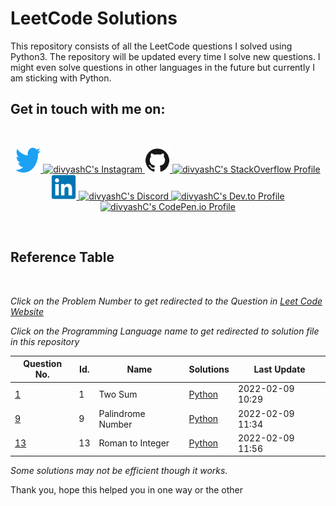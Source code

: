 # LeetCode Solutions

This repository consists of all the LeetCode questions I solved using Python3. The repository will be updated every time I solve new questions. I might even solve questions in other languages in the future but currently I am sticking with Python.

<!-- ## Languages Used:

<p>
	<ol>
		<li>Java</li>
		<li>C</li>
		<li>C++</li>
		<li>C#</li>
		<li>Python</li>
	</ol>
</p>

<p align="center">
        <a href="https://www.java.com" target="_blank"> <img
            src="https://raw.githubusercontent.com/devicons/devicon/master/icons/java/java-original.svg" alt="java"
            width="40" height="40" /> </a>
    <a href="https://www.cprogramming.com/" target="_blank"> <img
            src="https://raw.githubusercontent.com/devicons/devicon/master/icons/c/c-original.svg" alt="C" width="40"
            height="40" /> </a>
    <a href="https://docs.microsoft.com/en-us/cpp/?view=msvc-170" target="_blank"> <img
            src="https://github.com/devicons/devicon/blob/master/icons/cplusplus/cplusplus-original.svg" alt="C++"
            width="40" height="40" /> </a>
    <a href="https://docs.microsoft.com/en-us/dotnet/csharp/" target="_blank"> <img
            src="https://github.com/devicons/devicon/blob/master/icons/csharp/csharp-original.svg" alt="C#" width="40" height="40" /> </a>
    <a href="https://www.python.org" target="_blank"> <img
            src="https://raw.githubusercontent.com/devicons/devicon/master/icons/python/python-original.svg"
            alt="Python" width="40" height="40" /> </a>

</p>

<br/> -->

## Get in touch with me on:

<br/>

<p align="center">
 <a href="https://twitter.com/dork_v2" target="_blank">
  <img src="https://github.com/devicons/devicon/blob/master/icons/twitter/twitter-original.svg" alt="divyashC's Twitter" width="40" height="40"/>     
 </a>
 <a href="https://www.instagram.com/dork_v3.0/" target="_blank">
  <img src="https://raw.githubusercontent.com/rahuldkjain/github-profile-readme-generator/master/src/images/icons/Social/instagram.svg" alt="divyashC's Instagram" width="40" height="40" />    
 </a>
 <a href="https://github.com/divyashC/" target="_blank">
  <img src="https://github.com/devicons/devicon/blob/master/icons/github/github-original.svg" alt="divyashC's GitHub"  width="40" height="40"/>    
 </a>
 <a href="https://stackoverflow.com/users/15124365" target="_blank">
  <img src="https://raw.githubusercontent.com/rahuldkjain/github-profile-readme-generator/master/src/images/icons/Social/stack-overflow.svg" alt="divyashC's StackOverflow Profile"  width="40" height="40"/>    
 </a>
 <a href="https://www.linkedin.com/in/divyashc/" target="_blank">
  <img src="https://github.com/devicons/devicon/blob/master/icons/linkedin/linkedin-original.svg" alt="divyashC's LinkedIn"  width="40" height="40"/>    
 </a>
 <a href="https://discord.com/users/Dork#0448" target="_blank">
  <img src="https://raw.githubusercontent.com/rahuldkjain/github-profile-readme-generator/master/src/images/icons/Social/discord.svg" alt="divyashC's Discord"  width="40" height="40"/>
 </a>
 <a href="https://dev.to/divyashc" target="_blank">
  <img src="https://raw.githubusercontent.com/rahuldkjain/github-profile-readme-generator/master/src/images/icons/Social/devto.svg" alt="divyashC's Dev.to Profile"  width="40" height="40"/>    
 </a>
 <a href="https://codepen.io/divyashc" target="_blank">
  <img src="https://raw.githubusercontent.com/rahuldkjain/github-profile-readme-generator/master/src/images/icons/Social/codepen.svg" alt="divyashC's CodePen.io Profile"  width="40" height="40"/>    
 </a>
</p>

<br/>

## Reference Table

<br/>

_Click on the Problem Number to get redirected to the Question in [Leet Code Website](https://leetcode.com/)_

_Click on the Programming Language name to get redirected to solution file in this repository_

<!-- table of solutions -->
| Question No. | Id. |        Name       |      Solutions       |   Last Update    |
|--------------|-----|-------------------|----------------------|------------------|
| [1][p1]      | 1   | Two Sum           | [Python][#1 python]  | 2022-02-09 10:29 |
| [9][p9]      | 9   | Palindrome Number | [Python][#9 python]  | 2022-02-09 11:34 |
| [13][p13]    | 13  | Roman to Integer  | [Python][#13 python] | 2022-02-09 11:56 |

[p1]: https://leetcode.com/problems/two-sum/
[p9]: https://leetcode.com/problems/palindrome-number/
[p13]: https://leetcode.com/problems/roman-to-integer/
[#1 python]: solution/%231%20Two%20Sum/Solution.py
[#9 python]: solution/%239%20Palindrome%20Number/Solution.py
[#13 python]: solution/%2313%20Roman%20to%20Integer/Solution.py
<!-- end of table of solutions -->

_Some solutions may not be efficient though it works._

Thank you, hope this helped you in one way or the other
<br/>
